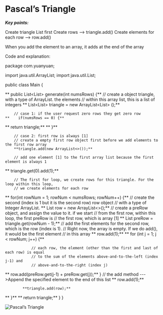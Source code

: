 # Pascal’s Triangle 

**_Key points:_**

Create triangle List first
Create rows —> triangle.add()
Create elements for each row ——> row.add()

When you add the element to an array, it adds at the end of the array

Code and explanation:

package com.yuanyuan;

import java.util.ArrayList;
import java.util.List;

public class Main {

**    public List<List<Integer>> generate(int numsRows) {**
        // create a object triangle, with a type of ArrayList. the elements
        // within this array list, this is a list of integers
**        List<List<Integer>> triangle = new ArrayList<List<Integer>> ();**

        // case 1: if the user request zero rows they get zero row
    **    if(numsRows == 0) {**
**            return triangle;**
**        }**

        // case 2: first row is always [1]
        // create a empty first row object first before we add elements to the first row array
        **triangle.add(new ArrayList<>());**

        // add one element [1] to the first array list because the first element is always 1
**        triangle.get(0).add(1);**

        // The first for loop, we create rows for this triangle. For the loop within this loop,
        // we create elements for each row
**        for(int rowNum = 1; rowNum < numsRows; rowNum++) {**
            // create the second (index is 1 but it is the second row) row object
            // with a type of Integer ArrayList.
**            List<Integer> row = new ArrayList<>();**
            // create a preRow object, and assign the value to it. if we start
            // from the first row, within this loop, the first preRow is
            // the first row, which is array [1]
**            List<Integer> preRow = triangle.get(rowNum - 1);**
            // add the first elements for the second row, which is the row (index is 1).
            // Right now, the array is empty. If we do add(), it would be the first element
            // in this array
         **   row.add(1);**
**            for (int j = 1; j < rowNum; j++) {**

                // each row, the element (other than the first and last of each row) is equal
                // to the sum of the elements above-and-to-the-left (index j-1) and
                // above-and-to-the-right (index j)
**                row.add(preRow.get(j-1) + preRow.get(j));**
            }
            // the add method --->Append the specified element to the end of this list
**            row.add(1);**

            **triangle.add(row);**
**        }**
**        return triangle;**
    }
}

![Pascal’s Triangle](images/Pascal’s%20Triangle.png)

